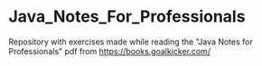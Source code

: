 # Java_Notes_For_Professionals
Repository with exercises made while reading the "Java Notes for Professionals" pdf from https://books.goalkicker.com/
